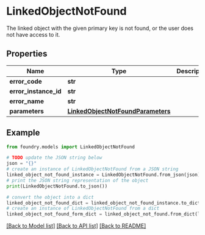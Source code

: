 # LinkedObjectNotFound

The linked object with the given primary key is not found, or the user does not have access to it.

## Properties

Name | Type | Description | Notes
------------ | ------------- | ------------- | -------------
**error_code** | **str** |  |
**error_instance_id** | **str** |  | \[optional\]
**error_name** | **str** |  |
**parameters** | [**LinkedObjectNotFoundParameters**](LinkedObjectNotFoundParameters.md) |  |

## Example

```python
from foundry.models import LinkedObjectNotFound

# TODO update the JSON string below
json = "{}"
# create an instance of LinkedObjectNotFound from a JSON string
linked_object_not_found_instance = LinkedObjectNotFound.from_json(json)
# print the JSON string representation of the object
print(LinkedObjectNotFound.to_json())

# convert the object into a dict
linked_object_not_found_dict = linked_object_not_found_instance.to_dict()
# create an instance of LinkedObjectNotFound from a dict
linked_object_not_found_form_dict = linked_object_not_found.from_dict(linked_object_not_found_dict)
```

[\[Back to Model list\]](../README.md#documentation-for-models) [\[Back to API list\]](../README.md#documentation-for-api-endpoints) [\[Back to README\]](../README.md)
